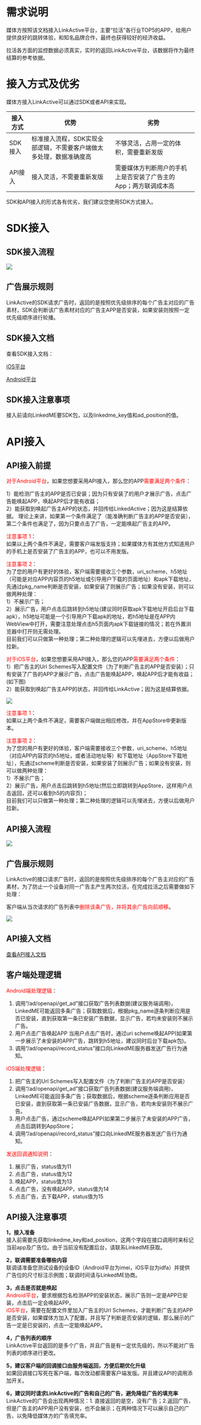 # 需求说明

媒体方按照该文档接入LinkActive平台，主要“拉活”各行业TOP5的APP，给用户提供良好的跳转体验，和知名品牌合作，最终也获得较好的经济收益。

拉活各方面的监控数据必须真实，实时的返回LinkActive平台，该数据将作为最终结算的参考依据。

# 接入方式及优劣
媒体方接入LinkActive可以通过SDK或者API来实现。


|接入方式|优势|劣势|
|---|---|---|
|SDK接入|标准接入流程，SDK实现全部逻辑，不需要客户端做太多处理，数据准确度高|不够灵活，占用一定的体积，需要重新发版|
|API接入|接入灵活，不需要重新发版|需要媒体方判断用户的手机上是否安装了广告主的App；两方联调成本高|

SDK和API接入的形式各有优劣，我们建议您使用SDK方式接入。



# SDK接入
## SDK接入流程

![](/assets/SDK-1.png)

## 广告展示规则
LinkActive的SDK请求广告时，返回的是按照优先级排序的每个广告主对应的广告素材，SDK会判断该广告素材对应的广告主APP是否安装，如果安装则按照一定优先级顺序进行轮播。

## SDK接入文档
查看SDK接入文档：

[iOS平台](/ios-sdk.md)

[Android平台](/android-sdk.md)

## SDK接入注意事项
接入前请向LinkedME要SDK包，以及linkedme_key值和ad_position的值。

# API接入
## API接入前提

<font color="red">对于Android平台</font>，如果您想要采用API接入，那么您的APP<font color="red">需要满足两个条件</font>：

1）能检测广告主的APP是否已安装；因为只有安装了的用户才展示广告，点击广告能唤起APP，唤起APP后才能有收益；  
2）能获取到唤起广告主APP的状态，并回传给LinkedActive；因为这是结算依据。
理论上来讲，如果第一个条件满足了（能准确判断广告主的APP是否安装），第二个条件也满足了，因为只要点击了广告，一定能唤起广告主的APP。

<font color="red">注意事项 1</font>：  
如果以上两个条件不满足，需要客户端发版支持；如果媒体方有其他方式知道用户的手机上是否安装了广告主的APP，也可以不用发版。

<font color="red">注意事项 2</font>：  
为了您的用户有更好的体验，客户端需要接收三个参数，uri_scheme、h5地址（可能是对应APP内容页的h5地址或引导用户下载的页面地址）和apk下载地址，先通过pkg_name判断是否安装，如果安装了则展示广告；如果没有安装，则可以做两种处理：  
1）不展示广告；  
2）展示广告，用户点击后跳转到h5地址(建议同时获取apk下载地址开启后台下载apk），h5地址可能是一个引导用户下载apk的地址，若h5地址是在APP内WebView中打开，需要注意处理点击h5页面内apk下载链接的情况；若在外置浏览器中打开则无需处理。  
目前我们可以只做第一种处理；第二种处理的逻辑可以先埋进去，方便以后做用户拉新。

<font color="red">对于iOS平台</font>，如果您想要采用API接入，那么您的APP<font color="red">需要满足两个条件</font>：  
1）把广告主的Url Schemes写入配置文件（为了判断广告主的APP是否安装）；只有安装了广告的APP才展示广告，点击广告能唤起APP，唤起APP后才能有收益；(如下图)  
2）能获取到唤起广告主APP的状态，并回传给LinkActive；因为这是结算依据。

![](/assets/WX20170317-140024@2x.png)

<font color="red">注意事项 1</font>：  
如果以上两个条件不满足，需要客户端做出相应修改，并在AppStore中更新版本。

<font color="red">注意事项 2</font>：  
为了您的用户有更好的体验，客户端需要接收三个参数，uri_scheme、h5地址（对应APP内容页的h5地址，或者活动地址等）和下载地址（AppStore下载地址），先通过scheme判断是否安装，如果安装了则展示广告；如果没有安装，则可以做两种处理：  
1）不展示广告；  
2）展示广告，用户点击后跳转到h5地址(然后立即跳转到AppStore，这样用户点击返回，还可以看到h5的内容页)；  
目前我们可以只做第一种处理；第二种处理的逻辑可以先埋进去，方便以后做用户拉新。

## API接入流程

![](/assets/API-1.png)

## 广告展示规则
LinkActive的接口请求广告时，返回的是按照优先级排序的每个广告主对应的广告素材，为了防止一个设备对同一广告主产生两次拉活，在完成拉活之后需要做如下处理：  

客户端从当次请求的广告列表中<font color="red">删除该条广告，并将其余广告向前顺移</font>。

![](/assets/ad-show.png)



## API接入文档

[查看API接入文档](/api.md)

## 客户端处理逻辑
<font color="red">Android端处理逻辑</font>：
1. 调用“/ad/openapi/get_ad”接口获取广告列表数据(建议服务端调用)，LinkedME可能返回多条广告；获取数据后，根据pkg_name逐条判断应用是否已安装，直到获取第一条已安装广告数据，显示广告，若均未安装则不展示广告。
2. 用户点击广告唤起APP
  当用户点击广告时，通过uri scheme唤起APP(如果第一步展示了未安装的APP广告，跳转到h5地址，建议同时后台下载apk包)。
3. 调用“/ad/openapi/record_status”接口向LinkedME服务器发送广告行为通知。

<font color="red">iOS端处理逻辑</font>：
1. 把广告主的Url Schemes写入配置文件（为了判断广告主的APP是否安装）
2. 调用“/ad/openapi/get_ad”接口获取广告列表数据(建议服务端调用)，LinkedME可能返回多条广告；获取数据后，根据scheme逐条判断应用是否已安装，直到获取第一条已安装广告数据，显示广告，若均未安装则不展示广告。
3. 用户点击广告，通过scheme唤起APP(如果第二步展示了未安装的APP广告，点击后跳转到AppStore；
4. 调用“/ad/openapi/record_status”接口向LinkedME服务器发送广告行为通知。

<font color="red">发送回调通知说明</font>：  
1. 展示广告，status值为11  
2. 点击广告，status值为12  
3. 唤起APP，status值为13  
4. 点击广告，没有唤起APP，status值为14  
5. 点击广告，去下载APP，status值为15


## API接入注意事项
**1，接入准备**  
接入前需要先获取linkedme_key和ad_position，这两个字段在接口调用时来标记当前app及广告位。由于当前没有配置后台，请联系LinkedME获取。

**2，联调需要准备哪些内容**  
联调请准备您测试设备的设备ID（Android平台为imei，iOS平台为idfa）并提供广告位的尺寸标注示例图；联调时间请与LinkedME协商。

**3，点击是否就是唤起**  
<font color="red">Android平台</font>，要求根据包名检测APP的安装状态，展示广告则一定是APP已安装，点击后一定会唤起APP。  
<font color="red">iOS平台</font>，需要在配置文件里加入广告主的Url Schemes，才能判断广告主的APP是否安装，如果媒体方加入了配置，并且写了判断是否安装的逻辑，那么展示的广告一定是已安装的，点击一定能唤起APP。

**4，广告列表的顺序**  
LinkActive平台返回的是多个广告，并且广告是有一定优先级的，所以不能对广告列表的顺序进行更改。

**5，建议客户端的回调接口由服务端返回，方便后期优化升级**  
如果回调接口写死在客户端，每次改动都需要客户端发版。并且建议API的调用添加开关。

**6，建议同时请求LinkActive的广告和自己的广告，避免降低广告的填充率**
LinkActive的广告会出现两种情况：1. 直接返回的是空，没有广告；2.返回广告，但是广告主的APP用户没有安装，也不会展示；在两种情况下可以展示自己的广告，以免降低媒体方的广告填充率。